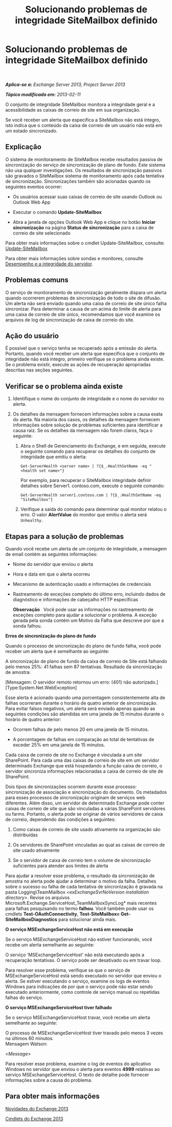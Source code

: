 ﻿---
title: Solucionando problemas de integridade SiteMailbox definido
TOCTitle: Solucionando problemas de integridade SiteMailbox definido
ms:assetid: ac00985c-c9a5-44bf-b152-4b99d8ae24ed
ms:mtpsurl: https://technet.microsoft.com/pt-br/library/ms.exch.scom.sitemailbox(v=EXCHG.150)
ms:contentKeyID: 53275629
ms.date: 03/07/2017
mtps_version: v=EXCHG.150
ms.translationtype: MT
---

# Solucionando problemas de integridade SiteMailbox definido

 

_**Aplica-se a:** Exchange Server 2013, Project Server 2013_

_**Tópico modificado em:** 2013-02-11_

O conjunto de integridade SiteMailbox monitora a integridade geral e a acessibilidade as caixas de correio de site em sua organização.

Se você receber um alerta que especifica a SiteMailbox não está íntegro, isto indica que o conteúdo da caixa de correio de um usuário não está em um estado sincronizado.

## Explicação

O sistema de monitoramento de SiteMailbox recebe resultados passiva de sincronização do serviço de sincronização de plano de fundo. Este sistema não usa qualquer investigações. Os resultados de sincronização passivos são gravados o SiteMailbox sistema de monitoramento após cada tentativa de sincronização. Sincronizações também são acionadas quando os seguintes eventos ocorrer:

  - Os usuários acessar suas caixas de correio de site usando Outlook ou Outlook Web App

  - Executar o comando **Update-SiteMailbox**

  - Abra a janela de opções Outlook Web App e clique no botão **Iniciar sincronização** na página **Status de sincronização** para a caixa de correio de site selecionado

Para obter mais informações sobre o cmdlet Update-SiteMailbox, consulte: [Update-SiteMailbox](https://technet.microsoft.com/pt-br/library/jj218690\(v=exchg.150\))

Para obter mais informações sobre sondas e monitores, consulte [Desempenho e a integridade do servidor](https://technet.microsoft.com/pt-br/library/jj150551\(v=exchg.150\)).

## Problemas comuns

O serviço de monitoramento de sincronização geralmente dispara um alerta quando ocorrerem problemas de sincronização de todo o site de difusão. Um alerta não será enviado quando uma caixa de correio de site único falha sincronizar. Para determinar a causa de um acima do limite de alerta para uma caixa de correio de site único, recomendamos que você examine os arquivos de log de sincronização de caixa de correio do site.

## Ação do usuário

É possível que o serviço tenha se recuperado após a emissão do alerta. Portanto, quando você receber um alerta que especifica que o conjunto de integridade não está íntegro, primeiro verifique se o problema ainda existe. Se o problema existir, execute as ações de recuperação apropriadas descritas nas seções seguintes.

## Verificar se o problema ainda existe

1.  Identifique o nome do conjunto de integridade e o nome do servidor no alerta.

2.  Os detalhes da mensagem fornecem informações sobre a causa exata do alerta. Na maioria dos casos, os detalhes da mensagem fornecem informações sobre solução de problemas suficientes para identificar a causa raiz. Se os detalhes da mensagem não forem claros, faça o seguinte:
    
    1.  Abra o Shell de Gerenciamento do Exchange, e em seguida, execute o seguinte comando para recuperar os detalhes do conjunto de integridade que emitiu o alerta:
        
            Get-ServerHealth <server name> | ?{$_.HealthSetName -eq "<health set name>"}
        
        Por exemplo, para recuperar o SiteMailbox integridade definir detalhes sobre Server1. contoso.com, execute o seguinte comando:
        
            Get-ServerHealth server1.contoso.com | ?{$_.HealthSetName -eq "SiteMailbox"}
    
    2.  Verifique a saída do comando para determinar qual monitor relatou o erro. O valor **AlertValue** do monitor que emitiu o alerta será `Unhealthy`.

## Etapas para a solução de problemas

Quando você recebe um alerta de um conjunto de integridade, a mensagem de email contém as seguintes informações:

  - Nome do servidor que enviou o alerta

  - Hora e data em que o alerta ocorreu

  - Mecanismo de autenticação usado e informações de credenciais

  - Rastreamento de exceções completo do último erro, incluindo dados de diagnóstico e informações de cabeçalho HTTP específicas  
    
    **Observação**   Você pode usar as informações no rastreamento de exceções completo para ajudar a solucionar o problema. A exceção gerada pela sonda contém um Motivo da Falha que descreve por que a sonda falhou.

**Erros de sincronização do plano de fundo**

Quando o processo de sincronização do plano de fundo falha, você pode receber um alerta que é semelhante ao seguinte:

A sincronização de plano de fundo da caixa de correio de Site está falhando pelo menos 25%: 41 falhas sem 87 tentativas. Resultado da sincronização de amostra:

\[Mensagem: O servidor remoto retornou um erro: (401) não autorizado.\] \[Type:System.Net.WebException\]

Esse alerta é acionado quando uma porcentagem consistentemente alta de falhas ocorreram durante o horário de quatro anterior de sincronização. Para evitar falsos negativos, um alerta será enviado apenas quando as seguintes condições são atendidas em uma janela de 15 minutos durante o horário de quatro anterior:

  - Ocorrem falhas de pelo menos 20 em uma janela de 15 minutos.

  - A porcentagem de falhas em comparação ao total de tentativas de exceder 25% em uma janela de 15 minutos.

Cada caixa de correio de site no Exchange é vinculada a um site SharePoint. Para cada uma das caixas de correio de site em um servidor determinado Exchange que está hospedando a função caixa de correio, o servidor sincroniza informações relacionadas a caixa de correio de site de SharePoint.

Dois tipos de sincronizações ocorrem durante esse processo: sincronização de associação e sincronização do documento. Os metadados para esses processos de sincronização originam de serviços web diferentes. Além disso, um servidor de determinado Exchange pode conter caixas de correio de site que são vinculadas a várias SharePoint servidores ou farms. Portanto, o alerta pode se originar de vários servidores de caixa de correio, dependendo das condições a seguintes:

1.  Como caixas de correio de site usado ativamente na organização são distribuídas

2.  Os servidores de SharePoint vinculadas ao qual as caixas de correio de site usado ativamente

3.  Se o servidor de caixa de correio tem o volume de sincronização suficientes para atender aos limites de alerta

Para ajudar a resolver esse problema, o resultado da sincronização de amostra no alerta pode ajudar a determinar o motivo da falha. Detalhes sobre o sucesso ou falha de cada tentativa de sincronização é gravada na pasta Logging\\TeamMailbox *\<exExchangeSvrNoVersion installation directory\>*. Revise os arquivos Microsoft.Exchange.ServiceHost\_TeamMailboxSyncLog\* mais recentes para falhas pesquisando no termo **falhou**. Você também pode usar os cmdlets **Test-OAuthConnectivity**, **Test-SiteMailbox**e **Get-SiteMailboxDiagnostics** para solucionar ainda mais.

**O serviço MSExchangeServiceHost não está em execução**

Se o serviço MSExchangeServiceHost não estiver funcionando, você recebe um alerta semelhante ao seguinte:

O serviço 'MSExchangeServiceHost' não está executando após a recuperação tentativas. O serviço pode ser desativado ou em travar loop.

Para resolver esse problema, verifique se que o serviço de MSExchangeServiceHost está sendo executado no servidor que enviou o alerta. Se estiver executando o serviço, examine os logs de eventos Windows para indicações de por que o serviço pode não estar sendo executado anteriormente, como controle de serviço manual ou repetidas falhas do serviço.

**O serviço MSExchangeServiceHost tiver falhado**

Se o serviço MSExchangeServiceHost travar, você recebe um alerta semelhante ao seguinte:

O processo de MSExchangeServiceHost tiver travado pelo menos 3 vezes na últimos 60 minutos.  
Mensagem Watson:

\<*Message*\>

Para resolver esse problema, examine o log de eventos do aplicativo Windows no servidor que enviou o alerta para eventos **4999** relativas ao serviço MSExchangeServiceHost. O texto de detalhe pode fornecer informações sobre a causa do problema.

## Para obter mais informações

[Novidades do Exchange 2013](https://technet.microsoft.com/pt-br/library/jj150540\(v=exchg.150\))

[Cmdlets do Exchange 2013](https://technet.microsoft.com/pt-br/library/bb124413\(v=exchg.150\))

